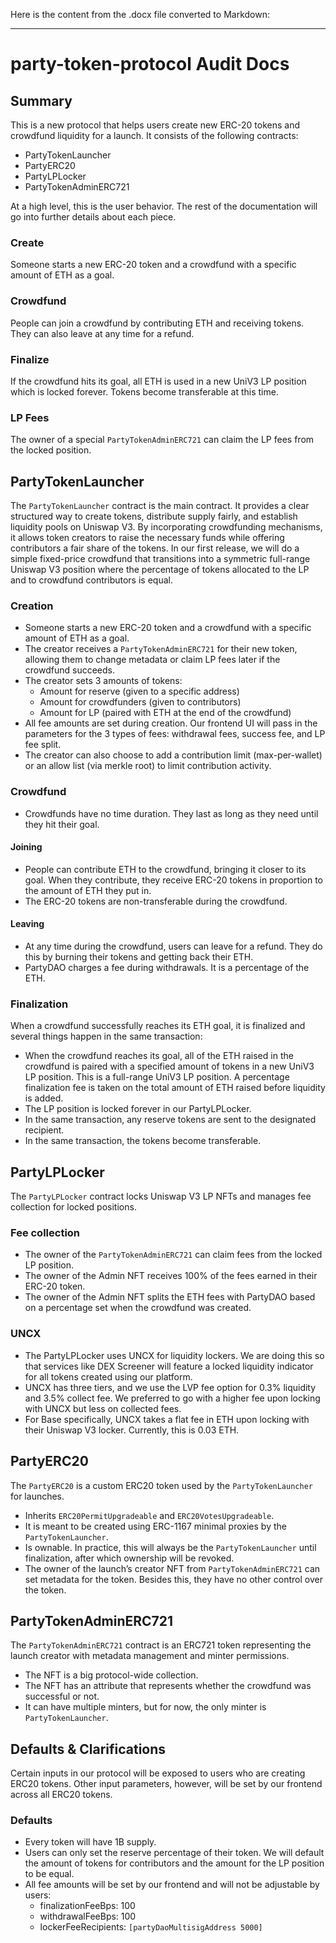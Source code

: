 Here is the content from the .docx file converted to Markdown:

---

# party-token-protocol Audit Docs

## Summary

This is a new protocol that helps users create new ERC-20 tokens and crowdfund liquidity for a launch. It consists of the following contracts:

- PartyTokenLauncher
- PartyERC20
- PartyLPLocker
- PartyTokenAdminERC721

At a high level, this is the user behavior. The rest of the documentation will go into further details about each piece.

### Create

Someone starts a new ERC-20 token and a crowdfund with a specific amount of ETH as a goal.

### Crowdfund

People can join a crowdfund by contributing ETH and receiving tokens. They can also leave at any time for a refund.

### Finalize

If the crowdfund hits its goal, all ETH is used in a new UniV3 LP position which is locked forever. Tokens become transferable at this time.

### LP Fees

The owner of a special `PartyTokenAdminERC721` can claim the LP fees from the locked position.

## PartyTokenLauncher

The `PartyTokenLauncher` contract is the main contract. It provides a clear structured way to create tokens, distribute supply fairly, and establish liquidity pools on Uniswap V3. By incorporating crowdfunding mechanisms, it allows token creators to raise the necessary funds while offering contributors a fair share of the tokens. In our first release, we will do a simple fixed-price crowdfund that transitions into a symmetric full-range Uniswap V3 position where the percentage of tokens allocated to the LP and to crowdfund contributors is equal.

### Creation

- Someone starts a new ERC-20 token and a crowdfund with a specific amount of ETH as a goal.
- The creator receives a `PartyTokenAdminERC721` for their new token, allowing them to change metadata or claim LP fees later if the crowdfund succeeds.
- The creator sets 3 amounts of tokens:
  - Amount for reserve (given to a specific address)
  - Amount for crowdfunders (given to contributors)
  - Amount for LP (paired with ETH at the end of the crowdfund)
- All fee amounts are set during creation. Our frontend UI will pass in the parameters for the 3 types of fees: withdrawal fees, success fee, and LP fee split.
- The creator can also choose to add a contribution limit (max-per-wallet) or an allow list (via merkle root) to limit contribution activity.

### Crowdfund

- Crowdfunds have no time duration. They last as long as they need until they hit their goal.

#### Joining

- People can contribute ETH to the crowdfund, bringing it closer to its goal. When they contribute, they receive ERC-20 tokens in proportion to the amount of ETH they put in.
- The ERC-20 tokens are non-transferable during the crowdfund.

#### Leaving

- At any time during the crowdfund, users can leave for a refund. They do this by burning their tokens and getting back their ETH.
- PartyDAO charges a fee during withdrawals. It is a percentage of the ETH.

### Finalization

When a crowdfund successfully reaches its ETH goal, it is finalized and several things happen in the same transaction:

- When the crowdfund reaches its goal, all of the ETH raised in the crowdfund is paired with a specified amount of tokens in a new UniV3 LP position. This is a full-range UniV3 LP position. A percentage finalization fee is taken on the total amount of ETH raised before liquidity is added.
- The LP position is locked forever in our PartyLPLocker.
- In the same transaction, any reserve tokens are sent to the designated recipient.
- In the same transaction, the tokens become transferable.

## PartyLPLocker

The `PartyLPLocker` contract locks Uniswap V3 LP NFTs and manages fee collection for locked positions.

### Fee collection

- The owner of the `PartyTokenAdminERC721` can claim fees from the locked LP position.
- The owner of the Admin NFT receives 100% of the fees earned in their ERC-20 token.
- The owner of the Admin NFT splits the ETH fees with PartyDAO based on a percentage set when the crowdfund was created.

### UNCX

- The PartyLPLocker uses UNCX for liquidity lockers. We are doing this so that services like DEX Screener will feature a locked liquidity indicator for all tokens created using our platform.
- UNCX has three tiers, and we use the LVP fee option for 0.3% liquidity and 3.5% collect fee. We preferred to go with a higher fee upon locking with UNCX but less on collected fees.
- For Base specifically, UNCX takes a flat fee in ETH upon locking with their Uniswap V3 locker. Currently, this is 0.03 ETH.

## PartyERC20

The `PartyERC20` is a custom ERC20 token used by the `PartyTokenLauncher` for launches.

- Inherits `ERC20PermitUpgradeable` and `ERC20VotesUpgradeable`.
- It is meant to be created using ERC-1167 minimal proxies by the `PartyTokenLauncher`.
- Is ownable. In practice, this will always be the `PartyTokenLauncher` until finalization, after which ownership will be revoked.
- The owner of the launch’s creator NFT from `PartyTokenAdminERC721` can set metadata for the token. Besides this, they have no other control over the token.

## PartyTokenAdminERC721

The `PartyTokenAdminERC721` contract is an ERC721 token representing the launch creator with metadata management and minter permissions.

- The NFT is a big protocol-wide collection.
- The NFT has an attribute that represents whether the crowdfund was successful or not.
- It can have multiple minters, but for now, the only minter is `PartyTokenLauncher`.

## Defaults & Clarifications

Certain inputs in our protocol will be exposed to users who are creating ERC20 tokens. Other input parameters, however, will be set by our frontend across all ERC20 tokens.

### Defaults

- Every token will have 1B supply.
- Users can only set the reserve percentage of their token. We will default the amount of tokens for contributors and the amount for the LP position to be equal.
- All fee amounts will be set by our frontend and will not be adjustable by users:
  - finalizationFeeBps: 100
  - withdrawalFeeBps: 100
  - lockerFeeRecipients: `[partyDaoMultisigAddress 5000]`
